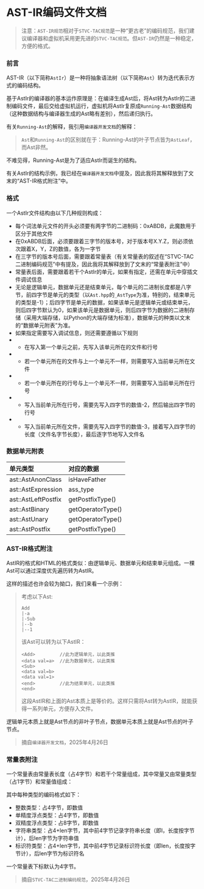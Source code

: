 # AST-IR编码文件文档

> 注意：``AST-IR规范``相对于``STVC-TAC规范``是一种“更古老”的编码规范，我们建议编译器和虚拟机采用更先进的``STVC-TAC规范``。但``AST-IR``仍然是一种稳定，方便的格式。

### 前言

AST-IR（以下简称``AstIr``）是一种将抽象语法树（以下简称``Ast``）转为迭代表示方式的编码结构。

基于AstIr的编译器的基本运作原理是：在编译生成Ast后，将Ast转为AstIr的二进制编码文件，最后交给虚拟机运行，虚拟机将AstIr复原成``Running-Ast``数据结构（这种数据结构与编译器生成的Ast略有差别），然后递归执行。

有关``Running-Ast``的解释，我引用``编译器开发文档``的解释：

> ``Ast``和``Running-Ast``的区别就在于：Running-Ast的叶子节点皆为``AstLeaf``，而Ast非然。

不难见得，Running-Ast是为了适应AstIr而诞生的结构。

有关AstIr的结构示例，我已经在``编译器开发文档``中提及，因此我将其解释放到了文末的“AST-IR格式附注”中。

### 格式

一个AstIr文件结构由以下几种规则构成：

* 每个词法单元文件的开头必须要有两字节的二进制码：0xABDB，此魔数用于区分于其他文件
* 在0xABDB后面，必须要跟着三字节的版本号，对于版本号X.Y.Z，则必须依次跟着X，Y，Z的数值，各为一字节
* 在三字节的版本号后面，需要跟着常量表（有关常量表的叙述在“STVC-TAC二进制编码规范”中有提及，因此我将其解释放到了文末的“常量表附注”中）
* 常量表后面，需要跟着若干个AstIr的单元，如果有指定，还需在单元中穿插文件调试信息
* 无论是逻辑单元，数据单元还是结束单元，每个单元的二进制长度都是八字节，前四字节是单元的类型（以``Ast.hpp``的``_AstType``为准，特别的，结束单元的类型是-1）；后四字节是单元的数据，如果该单元是逻辑单元或结束单元，则后四字节默认为0，如果该单元是数据单元，则后四字节为数据的二进制存储（采用大端存储，以Python的大端存储为标准），数据单元的种类以文末的“数据单元附表”为准。
* 如果指定需要写入调试信息，则还需要遵循以下规则
* * 在写入第一个单元之前，先写入该单元所在的文件和行号
* * 若一个单元所在的文件与上一个单元不一样，则需要写入当前单元所在文件
* * 若一个单元所在的行号与上一个单元不一样，则需要写入当前单元所在行号
* * 写入当前单元所在行号，需要先写入四字节的数值-2，然后输出四字节的行号
* * 写入当前单元所在文件，需要先写入四字节的数值-3，接着写入四字节的长度（文件名字节长度），最后逐字节地写入文件名

### 数据单元附表

|单元类型|对应的数据|
|:-|:-|
|ast::AstAnonClass|isHaveFather|
|ast::AstExpression|ass_type|
|ast::AstLeftPostfix|getPostfixType()|
|ast::AstBinary|getOperatorType()|
|ast::AstUnary|getOperatorType()|
|ast::AstPostfix|getPostfixType()|

### AST-IR格式附注

AstIR的格式和HTML的格式类似：由逻辑单元、数据单元和结束单元组成。一棵Ast可以通过深度优先遍历转为AstIR。

这样的描述也许会较为拗口，我们来看一个示例：

> 考虑以下Ast:
> ```
> Add
> |-a
> |-Sub
> |--b
> |--1
> ```
> 该Ast可以转为以下AstIR：
> ```
> <Add>         //此为逻辑单元，以此类推
> <data val=a>  //此为数据单元，以此类推
> <Sub>
> <data val=b>
> <data val=1>
> <end>         //此为结束单元，以此类推
> <end>
> ```
> 这段AstIR和上面的Ast本质上是等价的。这样只需将Ast转为AstIR，就能获得一系列单元，方便存入文件。

逻辑单元本质上就是Ast节点的非叶子节点，数据单元本质上就是Ast节点的叶子节点。

> 摘自``编译器开发文档``，2025年4月26日

### 常量表附注

一个常量表由常量表长度（占4字节）和若干个常量组成，其中常量又由常量类型（占1字节）和常量值组成：

其中每种类型的编码格式如下：

* 整数类型：占4字节，即数值
* 单精度浮点类型：占4字节，即数值
* 双精度浮点类型：占8字节，即数值
* 字符串类型：占4+len字节，其中前4字节记录字符串长度（即l，长度按字节计），后len字节为字符串值
* 标识符类型：占4+len字节，其中前4字节记录标识符长度（即len，长度按字节计），后len字节为标识符名

一个常量表下标默认为4字节。

> 摘自``STVC-TAC二进制编码规范``，2025年4月26日